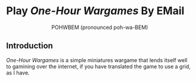 # Play _One-Hour Wargames_ By EMail

<p align="center">POHWBEM (pronounced poh-wa-BEM)</p>

## Introduction

_One-Hour Wargames_ is a simple miniatures wargame that lends itself well to gamining over the internet, if you have translated the game to use a grid, as I have.
